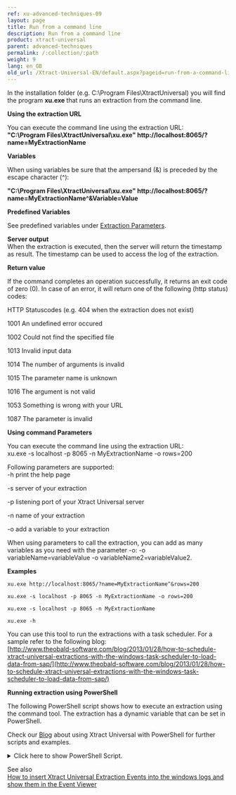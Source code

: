 ```yaml
---
ref: xu-advanced-techniques-09
layout: page
title: Run from a command line
description: Run from a command line
product: xtract-universal
parent: advanced-techniques
permalink: /:collection/:path
weight: 9
lang: en_GB
old_url: /Xtract-Universal-EN/default.aspx?pageid=run-from-a-command-line
---
```


In the installation folder (e.g. C:\Program Files\XtractUniversal) you will find the program **xu.exe** that runs an extraction from the command line.

**Using the extraction URL**

You can execute the command line using the extraction URL:<br> 
**"C:\Program Files\XtractUniversal\xu.exe" http://localhost:8065/?name=MyExtractionName** 

**Variables**

When using variables be sure that the ampersand (&) is preceded by the escape character (^):

**"C:\Program Files\XtractUniversal\xu.exe" http://localhost:8065/?name=MyExtractionName^&Variable=Value** 

**Predefined Variables**

See predefined variables under [Extraction Parameters](./extraction-parameters). 

**Server output**<br> 
When the extraction is executed, then the server will return the timestamp as result. 
The timestamp can be used to access the log of the extraction.

**Return value**  

If the command completes an operation successfully, it returns an exit code of zero (0).
In case of an error, it will return one of the following (http status) codes:

HTTP Statuscodes (e.g. 404 when the extraction does not exist)

1001     An undefined error occured

1002    Could not find the specified file
          
1013    Invalid input data

1014    The number of arguments is invalid

1015    The parameter name is unknown

1016    The argument is not valid

1053    Something is wrong with your URL

1087    The parameter is invalid

**Using command Parameters**

You can execute the command line using the extraction URL:<br> 
    xu.exe -s localhost -p 8065 -n MyExtractionName -o rows=200

Following parameters are supported:<br> 
-h        print the help page

-s        server of your extraction

-p        listening port of your Xtract Universal server

-n        name of your extraction

-o        add a variable to your extraction

When using parameters to call the extraction, you can add as many variables as you need with the parameter -o:
-o variableName=variableValue -o variableName2=variableValue2.

**Examples** 

    xu.exe http://localhost:8065/?name=MyExtractionName^&rows=200
    
    xu.exe -s localhost -p 8065 -n MyExtractionName -o rows=200
    
    xu.exe -s localhost -p 8065 -n MyExtractionName
    
    xu.exe -h 

You can use this tool to run the extractions with a task scheduler. For a sample refer to the following blog:<br> 
[http://www.theobald-software.com/blog/2013/01/28/how-to-schedule-xtract-universal-extractions-with-the-windows-task-scheduler-to-load-data-from-sap/](http://www.theobald-software.com/blog/2013/01/28/how-to-schedule-xtract-universal-extractions-with-the-windows-task-scheduler-to-load-data-from-sap/)

**Running extraction using PowerShell**

The following PowerShell script shows how to execute an extraction using the command tool. 
The extraction has a dynamic variable that can be set in PowerShell. 

Check our [Blog](https://blog.theobald-software.com/2018/04/26/mastering-sap-access-with-xtract-universal-and-powershell/) about using Xtract Universal with PowerShell for further scripts and examples.

<details>
<summary>Click here to show PowerShell Script.</summary>
{% highlight javascript %}
# Execute an Xtract Universal extraction using the command tool xu.exe in a powershell script
# the extraction has a variable CalendarMonth that needs a value in the format YYYYMM, e.g. 201712
  
clear
# write the output to a file
$XUOutputfile = "C:\Data\powershell\output.txt"
# write the log to a file
$XULogfile = "C:\Data\powershell\log.txt"
  
# set the path to the installation folder
$XUCmd = 'C:\Program Files\XtractUniversal\xu.exe'
  
$XUServer = "localhost"
$XUPort = "8065"
$XUExtraction = "SAPSalesCube"
  
  
# BEGIN OF BLOCK FOR SETTING VARIABLE
# Skip this block if you don't use variable
  
# generate the calender month from the current date to be used as a variable
# e.g. Tuesday, December 19, 2017 10:40:32 AM
$myyear = (Get-Date -format "yyyy")
$mymonth = (Get-Date -format "MM")
# 201712
$myCalendarMonth = "$myyear$mymonth"
# another option Get-Date -format "yyyyMM"
  
# just if you use variables
# the extraction has a variable CalendarMonth, its value has the format YYYYMM
# set the variable for calendar month e.g. 201712
 
  
# END OF BLOCK FOR SETTING VARIABLE
  
  
# define error message
$errorMessage = @'
If the command completes an operation successfully, it returns an exit code of zero (0).
In case of an error, it will return one of the following (http status) codes:
HTTP Statuscodes (e.g. 404 when the extraction does not exist)
1001    An undefined error occured
1002    Could not find the specified file      
1013    Invalid input data
1014    The number of arguments is invalid
1015    The parameter name is unknown
1016    The argument is not valid
1053    Something is wrong with your URL
1087    The parameter is invalid
  
check the online help for further information
http://help.theobald-software.com/Xtract-Universal-EN/default.aspx?pageid=run-from-a-command-line
'@
  
  
# run the command tool with the right parameters
$res = &$XUCmd -s $XUServer -p $XUPort -n $XUExtraction -o CalenderMonth=$myCalenderMonth 1>$XUOutputfile 2>$XULogfile
  
# check the last exit code
# 0: successful
# else unsuccessful
if($LASTEXITCODE -eq 0) {
           
write-host -f Green "The last command executed successfully"          
} else {
           
write-host -f Red "The last execution failed with error code $LASTEXITCODE!"
write-host $errorMessage
}
{% endhighlight %}
</details>

See also  <br>
[How to insert Xtract Universal Extraction Events into the windows logs and show them in the Event Viewer](https://my.theobald-software.com/index.php?/Default/Knowledgebase/Article/View/148/0/how-to-insert-xtract-universal-extraction-events-into-the-windows-logs-and-show-them-in-the-event-viewer)